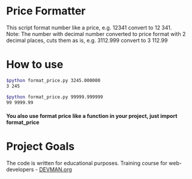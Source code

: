 # Price Formatter

This script format number like a price, e.g. 12341 convert to 12 341.<br>
Note: 
The number with decimal number converted to price format with 2 decimal places,  cuts them as is, e.g. 3112.999 convert to 3 112.99

# How to use
```bash
$python format_price.py 3245.000000
3 245
```
```bash
$python format_price.py 99999.999999
99 9999.99
```

#### You also use format price like a function in your project, just import format_price
# Project Goals

The code is written for educational purposes. Training course for web-developers - [DEVMAN.org](https://devman.org)
